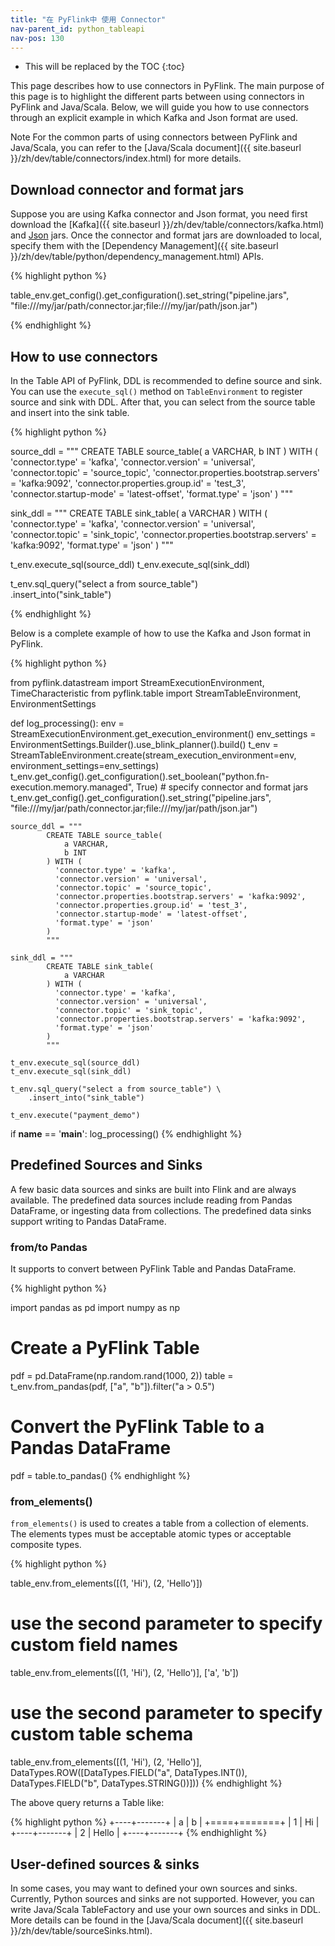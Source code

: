 ```yaml
---
title: "在 PyFlink中 使用 Connector"
nav-parent_id: python_tableapi
nav-pos: 130
---
```

<!--
Licensed to the Apache Software Foundation (ASF) under one
or more contributor license agreements.  See the NOTICE file
distributed with this work for additional information
regarding copyright ownership.  The ASF licenses this file
to you under the Apache License, Version 2.0 (the
"License"); you may not use this file except in compliance
with the License.  You may obtain a copy of the License at

  http://www.apache.org/licenses/LICENSE-2.0

Unless required by applicable law or agreed to in writing,
software distributed under the License is distributed on an
"AS IS" BASIS, WITHOUT WARRANTIES OR CONDITIONS OF ANY
KIND, either express or implied.  See the License for the
specific language governing permissions and limitations
under the License.
-->

* This will be replaced by the TOC
{:toc}

This page describes how to use connectors in PyFlink. The main purpose of this page is to highlight the different parts between using connectors in PyFlink and Java/Scala. Below, we will guide you how to use connectors through an explicit example in which Kafka and Json format are used.

<span class="label label-info">Note</span> For the common parts of using connectors between PyFlink and Java/Scala, you can refer to the [Java/Scala document]({{ site.baseurl }}/zh/dev/table/connectors/index.html) for more details. 

## Download connector and format jars

Suppose you are using Kafka connector and Json format, you need first download the [Kafka]({{ site.baseurl }}/zh/dev/table/connectors/kafka.html) and [Json](https://repo.maven.apache.org/maven2/org/apache/flink/flink-json/) jars. Once the connector and format jars are downloaded to local, specify them with the [Dependency Management]({{ site.baseurl }}/zh/dev/table/python/dependency_management.html) APIs.

{% highlight python %}

table_env.get_config().get_configuration().set_string("pipeline.jars", "file:///my/jar/path/connector.jar;file:///my/jar/path/json.jar")

{% endhighlight %}

## How to use connectors

In the Table API of PyFlink, DDL is recommended to define source and sink. You can use the `execute_sql()` method on `TableEnvironment` to register source and sink with DDL. After that, you can select from the source table and insert into the sink table.

{% highlight python %}

source_ddl = """
        CREATE TABLE source_table(
            a VARCHAR,
            b INT
        ) WITH (
          'connector.type' = 'kafka',
          'connector.version' = 'universal',
          'connector.topic' = 'source_topic',
          'connector.properties.bootstrap.servers' = 'kafka:9092',
          'connector.properties.group.id' = 'test_3',
          'connector.startup-mode' = 'latest-offset',
          'format.type' = 'json'
        )
        """

sink_ddl = """
        CREATE TABLE sink_table(
            a VARCHAR
        ) WITH (
          'connector.type' = 'kafka',
          'connector.version' = 'universal',
          'connector.topic' = 'sink_topic',
          'connector.properties.bootstrap.servers' = 'kafka:9092',
          'format.type' = 'json'
        )
        """

t_env.execute_sql(source_ddl)
t_env.execute_sql(sink_ddl)

t_env.sql_query("select a from source_table") \
    .insert_into("sink_table")
    
{% endhighlight %}

Below is a complete example of how to use the Kafka and Json format in PyFlink.

{% highlight python %}

from pyflink.datastream import StreamExecutionEnvironment, TimeCharacteristic
from pyflink.table import StreamTableEnvironment, EnvironmentSettings


def log_processing():
    env = StreamExecutionEnvironment.get_execution_environment()
    env_settings = EnvironmentSettings.Builder().use_blink_planner().build()
    t_env = StreamTableEnvironment.create(stream_execution_environment=env, environment_settings=env_settings)
    t_env.get_config().get_configuration().set_boolean("python.fn-execution.memory.managed", True)
    # specify connector and format jars
    t_env.get_config().get_configuration().set_string("pipeline.jars", "file:///my/jar/path/connector.jar;file:///my/jar/path/json.jar")
    
    source_ddl = """
            CREATE TABLE source_table(
                a VARCHAR,
                b INT
            ) WITH (
              'connector.type' = 'kafka',
              'connector.version' = 'universal',
              'connector.topic' = 'source_topic',
              'connector.properties.bootstrap.servers' = 'kafka:9092',
              'connector.properties.group.id' = 'test_3',
              'connector.startup-mode' = 'latest-offset',
              'format.type' = 'json'
            )
            """

    sink_ddl = """
            CREATE TABLE sink_table(
                a VARCHAR
            ) WITH (
              'connector.type' = 'kafka',
              'connector.version' = 'universal',
              'connector.topic' = 'sink_topic',
              'connector.properties.bootstrap.servers' = 'kafka:9092',
              'format.type' = 'json'
            )
            """

    t_env.execute_sql(source_ddl)
    t_env.execute_sql(sink_ddl)

    t_env.sql_query("select a from source_table") \
        .insert_into("sink_table")

    t_env.execute("payment_demo")


if __name__ == '__main__':
    log_processing()
{% endhighlight %}


## Predefined Sources and Sinks

A few basic data sources and sinks are built into Flink and are always available. The predefined data sources include reading from Pandas DataFrame, or ingesting data from collections. The predefined data sinks support writing to Pandas DataFrame.

### from/to Pandas

It supports to convert between PyFlink Table and Pandas DataFrame.

{% highlight python %}

import pandas as pd
import numpy as np

# Create a PyFlink Table
pdf = pd.DataFrame(np.random.rand(1000, 2))
table = t_env.from_pandas(pdf, ["a", "b"]).filter("a > 0.5")

# Convert the PyFlink Table to a Pandas DataFrame
pdf = table.to_pandas()
{% endhighlight %}

### from_elements()

`from_elements()` is used to creates a table from a collection of elements. The elements types must be acceptable atomic types or acceptable composite types. 

{% highlight python %}

table_env.from_elements([(1, 'Hi'), (2, 'Hello')])

# use the second parameter to specify custom field names
table_env.from_elements([(1, 'Hi'), (2, 'Hello')], ['a', 'b'])

# use the second parameter to specify custom table schema
table_env.from_elements([(1, 'Hi'), (2, 'Hello')],
                        DataTypes.ROW([DataTypes.FIELD("a", DataTypes.INT()),
                                       DataTypes.FIELD("b", DataTypes.STRING())]))
{% endhighlight %}

The above query returns a Table like:

{% highlight python %}
+----+-------+
| a  |   b   |
+====+=======+
| 1  |  Hi   |
+----+-------+
| 2  | Hello |
+----+-------+
{% endhighlight %}

## User-defined sources & sinks

In some cases, you may want to defined your own sources and sinks. Currently, Python sources and sinks are not supported. However, you can write Java/Scala TableFactory and use your own sources and sinks in DDL. More details can be found in the [Java/Scala document]({{ site.baseurl }}/zh/dev/table/sourceSinks.html).
